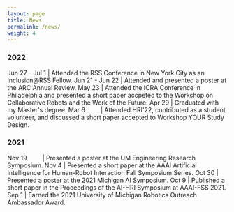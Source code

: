 ```yaml
---
layout: page
title: News
permalink: /news/
weight: 4
---
```



<style>
td, th {
   border: none!important;
}
</style>

### 2022

Jun 27 - Jul 1 | Attended the RSS Conference in New York City as an Inclusion@RSS Fellow.
Jun 21 - Jun 22 | Attended and presented a poster at the ARC Annual Review.
May 23 | Attended the ICRA Conference in Philadelphia and presented a short paper accpeted to the Workshop on Collaborative Robots and the Work of the Future.
Apr 29 | Graduated with my Master's degree.
Mar 6 &nbsp; &nbsp; &nbsp; &nbsp; | Attended HRI'22, contributed as a student volunteer, and discussed a short paper accepted to Workshop YOUR Study Design.

### 2021

Nov 19 &nbsp; &nbsp; &nbsp; &nbsp; | Presented a poster at the UM Engineering Research Symposium.
Nov 4        | Presented a short paper at the AAAI Artificial Intelligence for Human-Robot Interaction Fall Symposium Series.
Oct 30       | Presented a poster at the 2021 Michigan AI Symposium.
Oct 9        | Published a short paper in the Proceedings of the AI-HRI Symposium at AAAI-FSS 2021.
Sep 1        | Earned the 2021 University of Michigan Robotics Outreach Ambassador Award.
